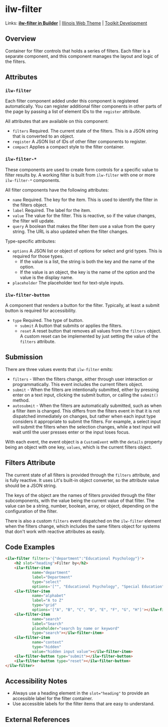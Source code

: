 # ilw-filter

Links: **[ilw-filter in Builder](https://builder3.toolkit.illinois.edu/component/ilw-filter/index.html)** | 
[Illinois Web Theme](https://webtheme.illinois.edu/) | 
[Toolkit Development](https://github.com/web-illinois/toolkit-management)

## Overview

Container for filter controls that holds a series of filters. Each filter is a separate component,
and this component manages the layout and logic of the filters.

## Attributes

### `ilw-filter`

Each filter component added under this component is registered automatically. You can register additional
filter components in other parts of the page by passing a list of element IDs to the `register` attribute.

All attributes that are available on this component:

- `filters` Required. The current state of the filters. This is a JSON string that is converted to an object.
- `register` A JSON list of IDs of other filter components to register.
- `compact` Applies a compact style to the filter container.

### `ilw-filter-*`

These components are used to create form controls for a specific value to filter results by. A working
filter is built from `ilw-filter` with one or more `ilw-filter-*` components.

All filter components have the following attributes:

- `name` Required. The key for the item. This is used to identify the filter in the filters object.
- `label` Required. The label for the item.
- `value` The value for the filter. This is reactive, so if the value changes, the filter will update.
- `query` A boolean that makes the filter item use a value from the query string. The URL is also
  updated when the filter changes.
 
Type-specific attributes:
- `options` A JSON list or object of options for select and grid types. This is required for those types.
  - If the value is a list, the string is both the key and the name of the option.
  - If the value is an object, the key is the name of the option and the value is the display name.
- `placeholder` The placeholder text for text-style inputs.

### `ilw-filter-button`

A component that renders a button for the filter. Typically, at least a submit button is required for
accessibility.

- `type` Required. The type of button.
  - `submit` A button that submits or applies the filters.
  - `reset` A reset button that removes all values from the `filters` object. A custom reset
    can be implemented by just setting the value of the `filters` attribute.

## Submission

There are three values events that `ilw-filter` emits:

- `filters` - When the filters change, either through user interaction or programmatically. This event
  includes the current filters object.
- `submit` - When the filters are intentionally submitted, either by pressing enter on a text input,
  clicking the submit button, or calling the `submit()` method.
- `autosubmit` - When the filters are automatically submitted, such as when a filter item is changed.
  This differs from the filters event in that it is not dispatched immediately on changes, but rather
  when each input type considers it appropriate to submit the filters. For example, a select input
  will submit the filters when the selection changes, while a text input will wait until the user
  presses enter or the input loses focus.

With each event, the event object is a `CustomEvent` with the `details` property being an object
with one key, `values`, which is the current filters object.

## Filters Attribute

The current state of all filters is provided through the `filters` attribute, and is fully reactive. It
uses Lit's built-in object converter, so the attribute value should be a JSON string.

The keys of the object are the names of filters provided through the filter subcomponents, with the
value being the current value of that filter. The value can be a string, number, boolean, array, or object,
depending on the configuration of the filter.

There is also a custom `filters` event dispatched on the `ilw-filter` element when the filters change, which
includes the same filters object for systems that don't work with reactive attributes as easily.

## Code Examples

```html
<ilw-filter filters='{"department":"Educational Psychology"}'>
    <h2 slot="heading">Filter by</h2>
    <ilw-filter-item
            name="department"
            label="Department"
            type="select"
            options='["", "Educational Psychology", "Special Education", "Curriculum and Instruction"]'></ilw-filter-item>
    <ilw-filter-item
            name="alphabet"
            label="A to Z"
            type="grid"
            options='["A", "B", "C", "D", "E", "F", "G", "H"]'></ilw-filter-item>
    <ilw-filter-item
            name="search"
            label="Search"
            placeholder="search by name or keyword"
            type="search"></ilw-filter-item>
    <ilw-filter-item
            name="context"
            type="hidden"
            value="hidden input value"></ilw-filter-item>
    <ilw-filter-button type="submit"></ilw-filter-button>
    <ilw-filter-button type="reset"></ilw-filter-button>
</ilw-filter>
```

## Accessibility Notes

- Always use a heading element in the `slot="heading"` to provide an accessible label for the filter container.
- Use accessible labels for the filter items that are easy to understand.

## External References
